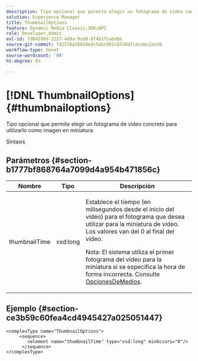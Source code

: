```yaml
---
description: Tipo opcional que permite elegir un fotograma de vídeo concreto para utilizarlo como imagen en miniatura.
solution: Experience Manager
title: ThumbnailOptions
feature: Dynamic Media Classic,SDK/API
role: Developer,Admin
exl-id: 7d84590d-2227-4d9a-9cb0-0f4b1fcabd8e
source-git-commit: f42378a20b58e4c5ebc961c6526d7cecabc2ae38
workflow-type: tm+mt
source-wordcount: '94'
ht-degree: 6%

---
```


# [!DNL ThumbnailOptions]{#thumbnailoptions}

Tipo opcional que permite elegir un fotograma de vídeo concreto para utilizarlo como imagen en miniatura.

Sintaxis

## Parámetros {#section-b1777bf868764a7099d4a954b471856c}

<table id="table_C71FD0C995D94CE18994CDA2DC3460DF"> 
 <thead> 
  <tr> 
   <th colname="col1" class="entry"> Nombre </th> 
   <th colname="col2" class="entry"> Tipo </th> 
   <th colname="col3" class="entry"> Descripción </th> 
  </tr> 
 </thead>
 <tbody> 
  <tr> 
   <td colname="col1"> <span class="codeph"> <span class="varname"> thumbnailTime</span> </span> </td> 
   <td colname="col2"> <span class="codeph"> xsd:long</span> </td> 
   <td colname="col3"> <p>Establece el tiempo (en milisegundos desde el inicio del vídeo) para el fotograma que desea utilizar para la miniatura de vídeo. Los valores van del 0 al final del vídeo. <p>Nota: El sistema utiliza el primer fotograma del vídeo para la miniatura si se especifica la hora de forma incorrecta. Consulte <a href="../../types/c-data-types/r-media-options.md#reference-18618fc6803a4b6e994bbb48eba93b5b" format="dita" scope="local"> OpcionesDeMedios</a>. </p></p> </td> 
  </tr> 
 </tbody> 
</table>

## Ejemplo {#section-ce3b59c60fea4cd4945427a025051447}

```
<complexType name="ThumbnailOptions">
     <sequence>
        <element name="thumbnailTime" type="xsd:long" minOccurs="0"/>
      </sequence>
</complexType>
```
